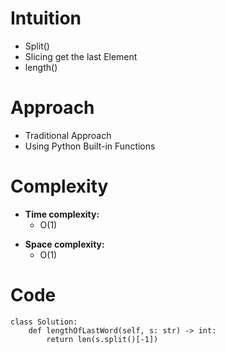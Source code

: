 # Intuition
<!-- Describe your first thoughts on how to solve this problem. -->
- Split()
- Slicing get the last Element
- length()

# Approach
<!-- Describe your approach to solving the problem. -->
- Traditional Approach 
- Using Python Built-in Functions
# Complexity
- **Time complexity:**
    - O(1) 
<!-- Add your time complexity here, e.g. $$O(n)$$ -->

- **Space complexity:**
    - O(1)
<!-- Add your space complexity here, e.g. $$O(n)$$ -->

# Code
```
class Solution:
    def lengthOfLastWord(self, s: str) -> int:
        return len(s.split()[-1])
```
